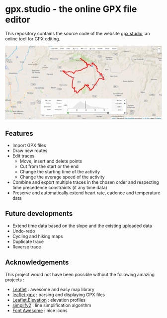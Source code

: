 # gpx.studio - the online GPX file editor

This repository contains the source code of the website [gpx.studio](https://gpxstudio.github.io), an online tool for GPX editing.

![Preview of the online app.](preview.png)

## Features
* Import GPX files
* Draw new routes
* Edit traces
    * Move, insert and delete points
    * Cut from the start or the end
    * Change the starting time of the activity
    * Change the average speed of the activity
* Combine and export multiple traces in the chosen order and respecting time precedence constraints (if any time data)
* Preserve and automatically extend heart rate, cadence and temperature data

## Future developments
* Extend time data based on the slope and the existing uploaded data
* Undo-redo
* Cycling and hiking maps
* Duplicate trace
* Reverse trace

## Acknowledgements
This project would not have been possible without the following amazing projects :
* [Leaflet](https://leafletjs.com/) : awesome and easy map library
* [leaflet-gpx](https://github.com/mpetazzoni/leaflet-gpx) : parsing and displaying GPX files
* [Leaflet.Elevation](https://github.com/MrMufflon/Leaflet.Elevation) : elevation profiles
* [simplify2](https://github.com/geonome/simplify2-js) : line simplification algorithm
* [Font Awesome](https://fontawesome.com/) : nice icons
